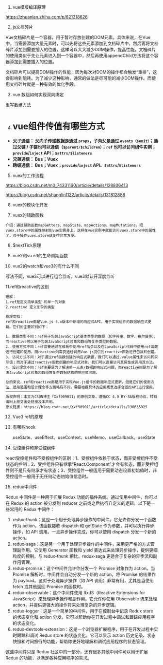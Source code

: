 1. vue模版编译原理

https://zhuanlan.zhihu.com/p/621318626

2. js文档碎片

Vue文档碎片是一个容器，用于暂时存放创建的DOM元素。具体来说，在Vue中，当需要添加大量元素时，可以先将这些元素添加到文档碎片中，然后再将文档碎片添加到需要插入的位置，这样可以大大减少DOM操作，提高性能。文档碎片的使用类似于先让元素进入到一个容器中，然后再使用appendChild方法将这个容器添加到需要插入的位置。

文档碎片可以提高DOM操作的性能，因为每次对DOM的操作都会触发“重排”，这会影响到能耗。为了减少这种影响，通常的做法是尽可能的减少DOM操作。而使用文档碎片就是一种有效的优化手段。

3. vue 数组如何实现双向绑定

重写数组方法

4. # vue组件传值有哪些方式

- **父子通信：
  父向子传递数据是通过 `props`，子向父是通过 `events（$emit）`；通过父链 / 子链也可以通信（`$parent/$children）`；`ref` 也可以访问组件实例；`provide`/`inject` API；`$attrs/$listeners`**
- **兄弟通信：
  Bus；Vuex**
- **跨级通信：
  Bus；Vuex；`provide`/`inject` API、`$attrs`/`$listeners`**

5. vuex的工作流程

https://blog.csdn.net/m0_74331160/article/details/128806413

https://blog.csdn.net/shanglin1122/article/details/131812888

6. vuex的模块化开发

7. vuex的辅助函数

```
介绍：通过辅助函数mapGetters、mapState、mapActions、mapMutations，把vuex.store中的属性映射到vue实例身上，这样在vue实例中就能访问vuex.store中的属性了，对于操作vuex.store就变得非常方便。
```

8. $nextTick原理
9. vue2和vu e3的生命周期函数

10. vue2的watch和vue3的有什么不同

写法不同，vue3可以进行组合监听，vue3默认开深度监听

11.ref和reactive的区别

```
理解：
1.ref是定义简单类型 和单一的对象
2.reactive 定义复杂的类型

梳理文档：
ref和reactive都是Vue.js 3.x版本中新增的响应式API，用于实现组件的数据响应式更新。它们的主要区别如下：

1. 数据类型不同：ref用于包装JavaScript基本类型的数据（如字符串、数字、布尔值等），而reactive可以用于包装JavaScript对象和数组等复杂类型的数据。
2. 使用方式不同：ref需要通过在模板中使用ref指令以及在JavaScript代码中使用ref函数进行创建和使用，而reactive则需要通过调用Vue.js提供的reactive函数进行包装和创建。
3. 访问方式不同：对于通过ref函数创建的响应式数据，我们可以通过.value属性来访问其实际值；而对于通过reactive函数创建的响应式对象，我们可以直接访问其属性或调用其方法。
4. 设计理念不同：ref主要是为了解决单一元素/数据的响应式问题，而reactive则是为了解决JavaScript对象和数组等复杂数据结构的响应式问题。

总的来说，ref和reactive都是用于实现Vue.js组件的数据响应式更新，但是它们的使用方法、适用范围和设计理念等方面略有不同，需要根据具体的应用场景选择合适的API进行使用。
————————————————
版权声明：本文为CSDN博主「Xxf909011」的原创文章，遵循CC 4.0 BY-SA版权协议，转载请附上原文出处链接及本声明。
原文链接：https://blog.csdn.net/Xxf909011/article/details/130635325
```

12. Vue3 ref的原理

13. 有哪些hook

    useState、useEffect、useContext、useMemo、useCallback。useState

14. 受控组件和非受控组件

react受控组件和不受控组件的区别：1、受控组件依赖于状态，而非受控组件不受状态的控制；2、受控组件只有继承“React.Component”才会有状态，而非受控组件则不是只有继承才有状态；3、受控组件一般适用于需要动态设置初始值时，非受控组件一般用于无任何动态初始值信息时。

15. redux中间件

Redux 中间件是一种用于扩展 Redux 功能的插件系统。通过使用中间件，你可以在 Redux 的 action 被分发到 reducer 之前或之后执行自定义的逻辑。以下是一些常用的 Redux 中间件：

1. redux-thunk：这是一个用于处理异步操作的中间件。它允许你分发一个函数作为 action，该函数接收 dispatch 和 getState 作为参数，并可以执行异步操作，如 API 调用。一旦异步操作完成，你可以使用 dispatch 分发一个新的 action。
2. redux-saga：这是另一个用于处理异步操作的中间件，采用更严格的方式管理副作用。它使用 Generator 函数和 yield 表达式来处理异步操作，提供更细粒度的控制。与 redux-thunk 相比，redux-saga 更适合于复杂的异步流和副作用管理。
3. redux-promise：这个中间件允许你分发一个 Promise 对象作为 action。当 Promise 解析时，中间件会自动分发一个新的 action，将 Promise 的结果作为 payload。这对于处理异步操作（如 API 调用）非常有用，尤其是当使用 fetch 或其他返回 Promise 的函数时。
4. redux-observable：这个中间件使用 RxJS（Reactive Extensions for JavaScript）来处理异步操作和副作用。它允许你使用 Observable 流来处理 action，并提供更强大的操作符来处理复杂的异步逻辑。
5. redux-logger：这是一个简单的中间件，用于在控制台中记录 Redux store 的状态变化和 action 分发。它可以帮助你在开发过程中调试和跟踪应用程序的状态变化。
6. redux-devtools-extension：这是一个浏览器扩展程序，用于在开发过程中实时跟踪和调试 Redux store 的状态变化。它可以显示 action 历史记录、状态快照和时间旅行的功能，帮助你更好地理解和调试应用程序的状态管理。

这些中间件只是 Redux 社区中的一部分，还有很多其他中间件可以用于扩展 Redux 的功能，以满足各种应用程序的需求。